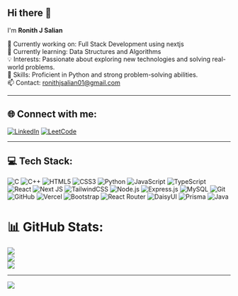 ## Hi there 👋

 I'm **Ronith J Salian**  
 
🔭 Currently working on: Full Stack Development using nextjs<br>
🌱 Currently learning: Data Structures and Algorithms  
💡 Interests: Passionate about exploring new technologies and solving real-world problems.  
🧩 Skills: Proficient in Python and strong problem-solving abilities.  
📫 Contact: ronithjsalian01@gmail.com  

---

## 🌐 Connect with me:

[![LinkedIn](https://img.shields.io/badge/LinkedIn-blue?logo=linkedin&logoColor=white)](https://www.linkedin.com/in/ronith-j-salian-093b76288/)
[![LeetCode](https://img.shields.io/badge/LeetCode-FFA116?style=for-the-badge&logo=leetcode&logoColor=black)](https://leetcode.com/u/ronith_salian/)

---

## 💻 Tech Stack:
![C](https://img.shields.io/badge/c-%2300599C.svg?style=for-the-badge&logo=c&logoColor=white) 
![C++](https://img.shields.io/badge/c++-%2300599C.svg?style=for-the-badge&logo=c%2B%2B&logoColor=white) 
![HTML5](https://img.shields.io/badge/html5-%23E34F26.svg?style=for-the-badge&logo=html5&logoColor=white)
![CSS3](https://img.shields.io/badge/css3-%231572B6.svg?style=for-the-badge&logo=css3&logoColor=white)
![Python](https://img.shields.io/badge/-Python-3776AB?logo=python&logoColor=white)
![JavaScript](https://img.shields.io/badge/-JavaScript-F7DF1E?logo=javascript&logoColor=black)
![TypeScript](https://img.shields.io/badge/-TypeScript-3178C6?logo=typescript&logoColor=white)
![React](https://img.shields.io/badge/-React-61DAFB?logo=react&logoColor=black)
![Next JS](https://img.shields.io/badge/-Next.js-000?logo=next.js&logoColor=white)
![TailwindCSS](https://img.shields.io/badge/-TailwindCSS-06B6D4?logo=tailwindcss&logoColor=white)
![Node.js](https://img.shields.io/badge/-Node.js-339933?logo=node.js&logoColor=white)
![Express.js](https://img.shields.io/badge/-Express.js-000000?logo=express&logoColor=white)
![MySQL](https://img.shields.io/badge/-MySQL-4479A1?logo=mysql&logoColor=white)
![Git](https://img.shields.io/badge/-Git-F05032?logo=git&logoColor=white)
![GitHub](https://img.shields.io/badge/-GitHub-181717?logo=github&logoColor=white)
![Vercel](https://img.shields.io/badge/vercel-%23000000.svg?style=for-the-badge&logo=vercel&logoColor=white) 
![Bootstrap](https://img.shields.io/badge/bootstrap-%238511FA.svg?style=for-the-badge&logo=bootstrap&logoColor=white) 
![React Router](https://img.shields.io/badge/React_Router-CA4245?style=for-the-badge&logo=react-router&logoColor=white)
![DaisyUI](https://img.shields.io/badge/daisyui-5A0EF8?style=for-the-badge&logo=daisyui&logoColor=white) 
![Prisma](https://img.shields.io/badge/Prisma-3982CE?style=for-the-badge&logo=Prisma&logoColor=white)
![Java](https://img.shields.io/badge/java-%23ED8B00.svg?style=for-the-badge&logo=java&logoColor=white)




# 📊 GitHub Stats:
![](https://github-readme-stats.vercel.app/api?username=RonithJSalian18&theme=dark&hide_border=false&include_all_commits=false&count_private=false)<br/>
![](https://github-readme-streak-stats.herokuapp.com/?user=RonithJSalian18&theme=dark&hide_border=false)<br/>
![](https://github-readme-stats.vercel.app/api/top-langs/?username=RonithJSalian18&theme=dark&hide_border=false&include_all_commits=false&count_private=false&layout=compact)

---
[![](https://visitcount.itsvg.in/api?id=RonithJSalian18&icon=0&color=0)](https://visitcount.itsvg.in)
